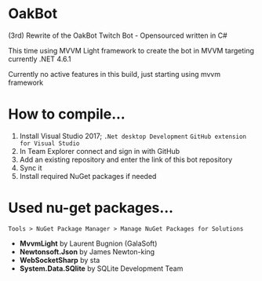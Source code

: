# OakBot
(3rd) Rewrite of the OakBot Twitch Bot - Opensourced written in C#

This time using MVVM Light framework to create the bot in MVVM targeting currently .NET 4.6.1

Currently no active features in this build, just starting using mvvm framework

# How to compile...
  1. Install Visual Studio 2017;
    `.Net desktop Development`
    `GitHub extension for Visual Studio`
  4. In Team Explorer connect and sign in with GitHub
  3. Add an existing repository and enter the link of this bot repository
  4. Sync it
  5. Install required NuGet packages if needed

# Used nu-get packages...
    Tools > NuGet Package Manager > Manage NuGet Packages for Solutions
  - **MvvmLight** by Laurent Bugnion (GalaSoft)
  - **Newtonsoft.Json** by James Newton-king
  - **WebSocketSharp** by sta
  - **System.Data.SQlite** by SQLite Development Team
